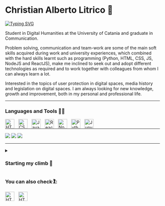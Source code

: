 # Christian Alberto Litrico 🧘
[![Typing SVG](https://readme-typing-svg.demolab.com?font=Ubuntu&duration=2500&pause=300&color=FFD700&vCenter=true&width=500&lines=Digital+Humanist;Junior+Web+Developer;Data+Analyst+wannabe)](https://git.io/typing-svg)

Student in Digital Humanities at the University of Catania and graduate in Communication.
 
Problem solving, communication and team-work are some of the main soft skills acquired during work and university experiences, which combined with the hard skills learnt such as programming (Python, HTML, CSS, JS, NodeJS and ReactJS), make me inclined to seek out and adopt different technologies as required and to work together with colleagues from whom I can always learn a lot.

Interested in the topics of user protection in digital spaces, media history and legislation on digital spaces.
I am always looking for new knowledge, growth and improvement, both in my personal and professional life.

<hr/>

### Languages and Tools 🧑‍💻
<img align="left" alt="HTML" width="30px" style="padding-right:10px;" src="https://cdn.jsdelivr.net/gh/devicons/devicon/icons/html5/html5-plain.svg" />
<img align="left" alt="CSS" width="30px" style="padding-right:10px;" src="https://cdn.jsdelivr.net/gh/devicons/devicon/icons/css3/css3-plain.svg" />
<img align="left" alt="JavaScript" width="30px" style="padding-right:10px;" src="https://cdn.jsdelivr.net/gh/devicons/devicon/icons/javascript/javascript-plain.svg" />
<img align="left" alt="React" width="30px" style="padding-right:10px;" src="https://cdn.jsdelivr.net/gh/devicons/devicon/icons/react/react-original.svg" />
<img align="left" alt="NodeJS" width="30px" style="padding-right:10px;" src="https://cdn.jsdelivr.net/gh/devicons/devicon/icons/nodejs/nodejs-original.svg" />
<img align="left" alt="Python" width="30px" style="padding-right:10px;" src="https://cdn.jsdelivr.net/gh/devicons/devicon/icons/python/python-original.svg" />
<img align="left" alt="Jupyter" width="30px" style="padding-right:3px;" src="https://www.vectorlogo.zone/logos/jupyter/jupyter-ar21.svg" height="auto" width="130" />

<br/>
<hr/>

[![](https://raw.githubusercontent.com/Umamitas/profile-summary-cards/master/profile-summary-card-output/nightowl/0-profile-details.svg)](https://github.com/vn7n24fzkq/github-profile-summary-cards)
[![](https://raw.githubusercontent.com/Umamitas/profile-summary-cards/master/profile-summary-card-output/nightowl/1-repos-per-language.svg)](https://github.com/vn7n24fzkq/github-profile-summary-cards) [![](https://raw.githubusercontent.com/Umamitas/profile-summary-cards/master/profile-summary-card-output/nightowl/4-productive-time.svg)](https://github.com/vn7n24fzkq/github-profile-summary-cards)

<hr/>
<details>
  <summary><h3>Starting my climb 🧗</h3></summary>
  
  Hi, I'm a communication graduate who decided to switch gears and dive into the fascinating world of digital humanities. I'm currently finishing my specialization at the University of Catania, where I'm learning how to tame data with Python, SQL, Machine Learning with hugging face, pandas and similar libraries. But that's not enough for me, I also want to create beautiful and interactive web pages, so I took some full time classes on front-end development with HTML, CSS, JS, NodeJS, PHP and MySQL. I'm a reliable person and passionate about technology, society and coding. I believe that the future is digital and I want to be part of it. If you share my vision and want to know more about me, feel free to follow me on social media and give me your feedback. I'm always open to new challenges and opportunities. Thank you for reading! 🫰
</details>

### You can also check🏌️:

<p>
  <a href="https://www.linkedin.com/in/christianlitrico/"><img align="left" alt="HTML" width="30px" style="padding-right:10px;" src="https://cdn.jsdelivr.net/gh/devicons/devicon/icons/linkedin/linkedin-original.svg" />
  </a>
  <a href="https://www.kaggle.com/christianlitrico"><img align="left" alt="HTML" width="30px" style="padding-right:10px;" src="https://cdn.jsdelivr.net/gh/devicons/devicon/icons/kaggle/kaggle-original.svg""/>
  </a>
</p>
<br/>
